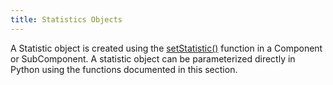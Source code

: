 ```yaml
---
title: Statistics Objects
---
```


<!---
SAND2022-6843 O
Source: sst-documentation/manuals/python
--->

A Statistic object is created using the [setStatistic()](../../component/setStatistic) function in a Component or SubComponent. A statistic object can be parameterized directly in Python using the functions documented in this section.
